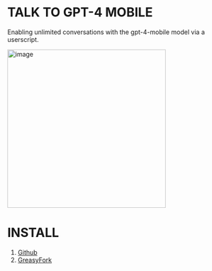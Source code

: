 # TALK TO GPT-4 MOBILE
Enabling unlimited conversations with the gpt-4-mobile model via a userscript.

<img width="357" alt="image" src="https://github.com/Unintendedz/talk-to-gpt-4-mobile/assets/64687143/3f837134-869d-4d52-8ac3-9dddcd132335">

# INSTALL

1. [Github](https://github.com/Unintendedz/talk-to-gpt-4-mobile/raw/main/userscript.user.js)
2. [GreasyFork](https://greasyfork.org/en/scripts/467538-talk-to-gpt-4-mobile)
